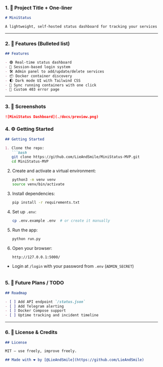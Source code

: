 ### 1. 📛 Project Title + One-liner

```markdown
# MiniStatus

A lightweight, self-hosted status dashboard for tracking your services — Docker-aware, dark-themed, and DevOps-friendly.
```

---

### 2. 🚀 Features (Bulleted list)

```markdown
## Features

- 🟢 Real-time status dashboard
- 🔐 Session-based login system
- 🛠 Admin panel to add/update/delete services
- 📦 Docker container discovery
- 🌓 Dark mode UI with Tailwind CSS
- 📡 Sync running containers with one click
- 🔧 Custom 403 error page
```

---

### 3. 📸 Screenshots 

```markdown
![MiniStatus Dashboard](./docs/preview.png)
 ```

### 4. ⚙️ Getting Started

```markdown
## Getting Started

1. Clone the repo:
   ```bash
   git clone https://github.com/LieAndSmile/MiniStatus-MVP.git
   cd MiniStatus-MVP
   ```

2. Create and activate a virtual environment:
   ```bash
   python3 -m venv venv
   source venv/bin/activate
   ```

3. Install dependencies:
   ```bash
   pip install -r requirements.txt
   ```

4. Set up `.env`:
   ```bash
   cp .env.example .env  # or create it manually
   ```

5. Run the app:
   ```bash
   python run.py
   ```

6. Open your browser:
   ```
   http://127.0.0.1:5000/
   ```

- Login at `/login` with your password from `.env` (`ADMIN_SECRET`)
```
 ```
### 5. 🧩 Future Plans / TODO

```markdown
## Roadmap

- [ ] Add API endpoint `/status.json`
- [ ] Add Telegram alerting
- [ ] Docker Compose support
- [ ] Uptime tracking and incident timeline
```

---

### 6. 📜 License & Credits

```markdown
## License

MIT — use freely, improve freely.

## Made with ❤️ by [@LieAndSmile](https://github.com/LieAndSmile)
```
